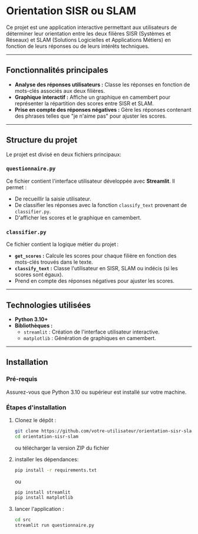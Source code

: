 # Orientation SISR ou SLAM

Ce projet est une application interactive permettant aux utilisateurs de déterminer leur orientation entre les deux filières SISR (Systèmes et Réseaux) et SLAM (Solutions Logicielles et Applications Métiers) en fonction de leurs réponses ou de leurs intérêts techniques.

---

## Fonctionnalités principales

- **Analyse des réponses utilisateurs :** Classe les réponses en fonction de mots-clés associés aux deux filières.
- **Graphique interactif :** Affiche un graphique en camembert pour représenter la répartition des scores entre SISR et SLAM.
- **Prise en compte des réponses négatives :** Gère les réponses contenant des phrases telles que "je n'aime pas" pour ajuster les scores.

---

## Structure du projet

Le projet est divisé en deux fichiers principaux:

### `questionnaire.py`
Ce fichier contient l'interface utilisateur développée avec **Streamlit**. Il permet :
- De recueillir la saisie utilisateur.
- De classifier les réponses avec la fonction `classify_text` provenant de `classifier.py`.
- D'afficher les scores et le graphique en camembert.

### `classifier.py`
Ce fichier contient la logique métier du projet :
- **`get_scores` :** Calcule les scores pour chaque filière en fonction des mots-clés trouvés dans le texte.
- **`classify_text` :** Classe l'utilisateur en SISR, SLAM ou indécis (si les scores sont égaux).
- Prend en compte des réponses négatives pour ajuster les scores.

---

## Technologies utilisées

- **Python 3.10+**
- **Bibliothèques :**
    - `streamlit` : Création de l'interface utilisateur interactive.
    - `matplotlib` : Génération de graphiques en camembert.

---

## Installation

### Pré-requis
Assurez-vous que Python 3.10 ou supérieur est installé sur votre machine.

### Étapes d'installation
1. Clonez le dépôt :
   ```bash
   git clone https://github.com/votre-utilisateur/orientation-sisr-slam.git
   cd orientation-sisr-slam
   ```
   ou télécharger la version ZIP du fichier
2. installer les dépendances:
    ```bash
    pip install -r requirements.txt
    ```
   ou

    ```bash
   pip install streamlit
   pip install matplotlib
   ```

3. lancer l'application :

    ```bash
   cd src
   streamlit run questionnaire.py
   ```

